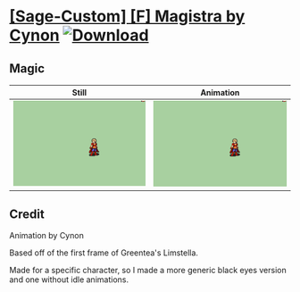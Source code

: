 # [\[Sage-Custom\] \[F\] Magistra by Cynon](./) [![Download](https://img.shields.io/badge/Download--red?style=social&logo=github)](https://minhaskamal.github.io/DownGit/#/home?url=https://github.com/Klokinator/FE-Repo/tree/main/Battle%20Animations%2FMagi%20-%20Nature-Type%2F%5BSage-Custom%5D%20%5BF%5D%20Magistra%20by%20Cynon%2F6.%20Magic%20(Black%20Eyes%2C%20No%20Idle))

## Magic

| Still | Animation |
| :---: | :-------: |
| ![Magic still](./Magic_000.png) | ![Magic](./Magic.gif) |

## Credit

Animation by Cynon

Based off of the first frame of Greentea's Limstella.

Made for a specific character, so I made a more generic black eyes version and one without idle animations.
